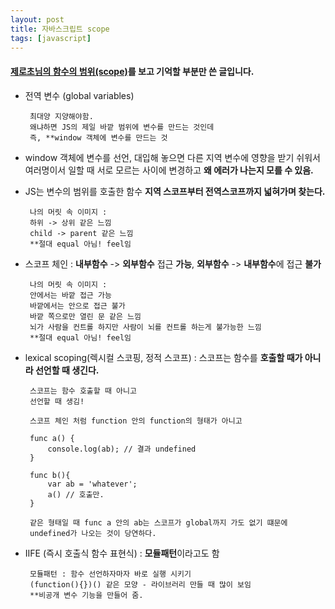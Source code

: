 ```yaml
---
layout: post
title: 자바스크립트 scope
tags: [javascript]
---
```


#### [제로초님의 함수의 범위(scope)](https://www.zerocho.com/category/JavaScript/post/5740531574288ebc5f2ba97e)를 보고 기억할 부분만 쓴 글입니다.
 
  
 - 전역 변수 (global variables)

        최대양 지양해야함. 
        왜냐하면 JS의 제일 바깥 범위에 변수를 만드는 것인데
        즉, **window 객체에 변수를 만드는 것

 - window 객체에 변수를 선언, 대입해 놓으면 다른 지역 변수에 영향을 받기 쉬워서 여러명이서 일할 때 서로 모르는 사이에 변경하고 **왜 에러가 나는지 모를 수 있음.**

 - JS는 변수의 범위를 호출한 함수 **지역 스코프부터 전역스코프까지  넓혀가며 찾는다.** 

        나의 머릿 속 이미지 :
        하위 -> 상위 같은 느낌
        child -> parent 같은 느낌
        **절대 equal 아님! feel임

 - 스코프 체인 : **내부함수** -> **외부함수** 접근 **가능**, **외부함수** -> **내부함수**에 접근 **불가**

        나의 머릿 속 이미지 :
        안에서는 바깥 접근 가능
        바깥에서는 안으로 접근 불가
        바깥 쪽으로만 열린 문 같은 느낌
        뇌가 사람을 컨트롤 하지만 사람이 뇌를 컨트롤 하는게 불가능한 느낌
        **절대 equal 아님! feel임

 - lexical scoping(렉시컬 스코핑, 정적 스코프) : 스코프는 함수를 **호출할 때가 아니라 선언할 때 생긴다.**

        스코프는 함수 호출할 때 아니고
        선언할 때 생김!

        스코프 체인 처럼 function 안의 function의 형태가 아니고

        func a() {
            console.log(ab); // 결과 undefined
        }

        func b(){
            var ab = 'whatever';
            a() // 호출만.
        }

        같은 형태일 때 func a 안의 ab는 스코프가 global까지 가도 없기 떄문에 
        undefined가 나오는 것이 당연하다.

 - IIFE (즉시 호출식 함수 표현식) : **모듈패턴**이라고도 함

        모듈패턴 : 함수 선언하자마자 바로 실행 시키기
        (function(){})() 같은 모양 - 라이브러리 만들 때 많이 보임
        **비공개 변수 기능을 만들어 줌.
